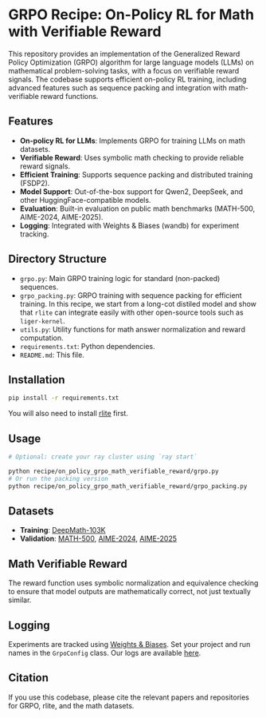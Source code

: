 # GRPO Recipe: On-Policy RL for Math with Verifiable Reward

This repository provides an implementation of the Generalized Reward Policy Optimization (GRPO) algorithm for large language models (LLMs) on mathematical problem-solving tasks, with a focus on verifiable reward signals. The codebase supports efficient on-policy RL training, including advanced features such as sequence packing and integration with math-verifiable reward functions.

## Features

- **On-policy RL for LLMs**: Implements GRPO for training LLMs on math datasets.
- **Verifiable Reward**: Uses symbolic math checking to provide reliable reward signals.
- **Efficient Training**: Supports sequence packing and distributed training (FSDP2).
- **Model Support**: Out-of-the-box support for Qwen2, DeepSeek, and other HuggingFace-compatible models.
- **Evaluation**: Built-in evaluation on public math benchmarks (MATH-500, AIME-2024, AIME-2025).
- **Logging**: Integrated with Weights & Biases (wandb) for experiment tracking.

## Directory Structure

- `grpo.py`: Main GRPO training logic for standard (non-packed) sequences.
- `grpo_packing.py`: GRPO training with sequence packing for efficient training. In this recipe, we start from a long-cot distiled model and show that `rlite` can integrate easily with other open-source tools such as `liger-kernel`.
- `utils.py`: Utility functions for math answer normalization and reward computation.
- `requirements.txt`: Python dependencies.
- `README.md`: This file.

## Installation

```bash
pip install -r requirements.txt
```

You will also need to install [rlite](https://github.com/rlite-project/RLite) first.

## Usage

```bash
# Optional: create your ray cluster using `ray start`

python recipe/on_policy_grpo_math_verifiable_reward/grpo.py
# Or run the packing version
python recipe/on_policy_grpo_math_verifiable_reward/grpo_packing.py
```

## Datasets

- **Training**: [DeepMath-103K](https://huggingface.co/datasets/zwhe99/DeepMath-103K)
- **Validation**: [MATH-500](https://huggingface.co/datasets/HuggingFaceH4/MATH-500), [AIME-2024](https://huggingface.co/datasets/sea-snell/aime-2024), [AIME-2025](https://huggingface.co/datasets/opencompass/AIME2025)

## Math Verifiable Reward

The reward function uses symbolic normalization and equivalence checking to ensure that model outputs are mathematically correct, not just textually similar.

## Logging

Experiments are tracked using [Weights & Biases](https://wandb.ai/). Set your project and run names in the `GrpoConfig` class. Our logs are available [here](https://wandb.ai/han-zhang-stepfun/on-policy-grpo-math-verifiable-reward/).

## Citation

If you use this codebase, please cite the relevant papers and repositories for GRPO, rlite, and the math datasets.
